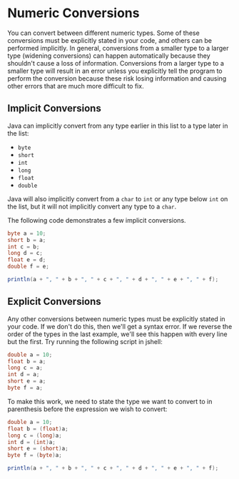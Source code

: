 # Numeric Conversions

You can convert between different numeric types. Some of these conversions must
be explicitly stated in your code, and others can be performed implicitly. In
general, conversions from a smaller type to a larger type (widening conversions)
can happen automatically because they shouldn't cause a loss of information.
Conversions from a larger type to a smaller type will result in an error unless
you explicitly tell the program to perform the conversion because these risk
losing information and causing other errors that are much more difficult to fix.

## Implicit Conversions

Java can implicitly convert from any type earlier in this list to a type later
in the list:
- `byte`
- `short`
- `int`
- `long`
- `float`
- `double`

Java will also implicitly convert from a `char` to `int` or any type below `int`
on the list, but it will not implicitly convert any type to a `char`.

The following code demonstrates a few implicit conversions.

```java
byte a = 10;
short b = a;
int c = b;
long d = c;
float e = d;
double f = e;

println(a + ", " + b + ", " + c + ", " + d + ", " + e + ", " + f);
```

## Explicit Conversions

Any other conversions between numeric types must be explicitly stated in your
code. If we don't do this, then we'll get a syntax error. If we reverse the
order of the types in the last example, we'll see this happen with every line
but the first. Try running the following script in jshell:

```java
double a = 10;
float b = a;
long c = a;
int d = a;
short e = a;
byte f = a;
```

To make this work, we need to state the type we want to convert to in
parenthesis before the expression we wish to convert:

```java
double a = 10;
float b = (float)a;
long c = (long)a;
int d = (int)a;
short e = (short)a;
byte f = (byte)a;

println(a + ", " + b + ", " + c + ", " + d + ", " + e + ", " + f);
```
